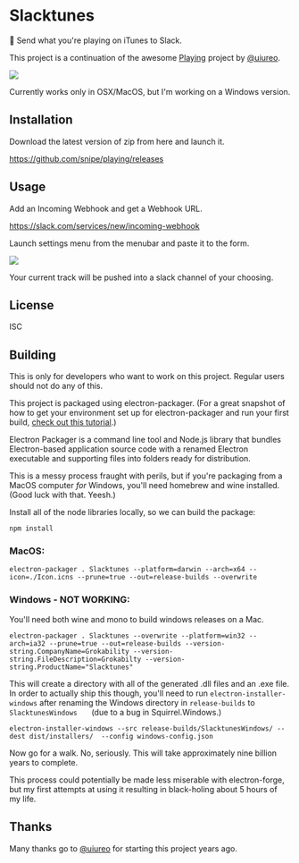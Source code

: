 # Slacktunes

:musical_note: Send what you're playing on iTunes to Slack.

This project is a continuation of the awesome [Playing](https://github.com/uiureo/playing) project by [@uiureo](https://github.com/uiureo).

![](https://i.gyazo.com/1fb3fdb923d244ed86557f8b4f1066ba.png)

Currently works only in OSX/MacOS, but I'm working on a Windows version.

## Installation
Download the latest version of zip from here and launch it.

https://github.com/snipe/playing/releases

## Usage
Add an Incoming Webhook and get a Webhook URL.

https://slack.com/services/new/incoming-webhook

Launch settings menu from the menubar and paste it to the form.

![](https://i.gyazo.com/3213dad4d3a0663b1a9f60dc50781462.png)

Your current track will be pushed into a slack channel of your choosing.


## License
ISC


## Building

This is only for developers who want to work on this project. Regular users should not do any of this.

This project is packaged using electron-packager. (For a great snapshot of how to get your environment set up for electron-packager and run your first build, [check out this tutorial](https://www.christianengvall.se/electron-packager-tutorial/).)

Electron Packager is a command line tool and Node.js library that bundles Electron-based application source code with a renamed Electron executable and supporting files into folders ready for distribution.

This is a messy process fraught with perils, but if you're packaging from a MacOS computer *for* Windows, you'll need homebrew and wine installed. (Good luck with that. Yeesh.)

Install all of the node libraries locally, so we can build the package:


```
npm install
```

### MacOS:


```
electron-packager . Slacktunes --platform=darwin --arch=x64 --icon=./Icon.icns --prune=true --out=release-builds --overwrite
```

### Windows - NOT WORKING:

You'll need both wine and mono to build windows releases on a Mac.

```
electron-packager . Slacktunes --overwrite --platform=win32 --arch=ia32 --prune=true --out=release-builds --version-string.CompanyName=Grokability --version-string.FileDescription=Grokabilty --version-string.ProductName="Slacktunes"
```

This will create a directory with all of the generated .dll files and an .exe file. In order to actually ship this though, you'll need to run `electron-installer-windows` after renaming the Windows directory in `release-builds` to `SlacktunesWindows	` (due to a bug in Squirrel.Windows.) 

```
electron-installer-windows --src release-builds/SlacktunesWindows/ --dest dist/installers/  --config windows-config.json
```

Now go for a walk. No, seriously. This will take approximately nine billion years to complete.

This process could potentially be made less miserable with electron-forge, but my first attempts at using it resulting in black-holing about 5 hours of my life. 

## Thanks

Many thanks go to [@uiureo](https://github.com/uiureo) for starting this project years ago.
